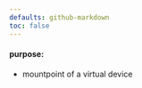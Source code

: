 ```yaml
---
defaults: github-markdown
toc: false
---
```

<!-- *********************************************************************** -->
#### purpose:
- mountpoint of a virtual device

